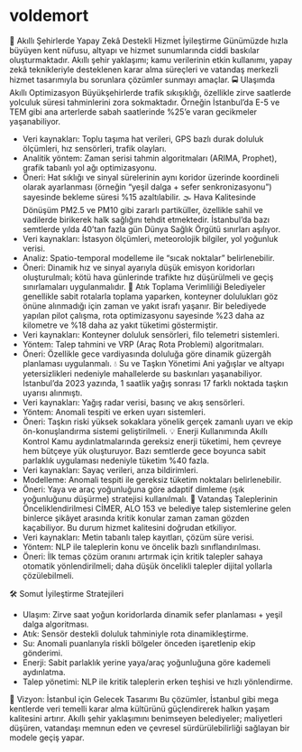 # voldemort
🌆 Akıllı Şehirlerde Yapay Zekâ Destekli Hizmet İyileştirme
Günümüzde hızla büyüyen kent nüfusu, altyapı ve hizmet sunumlarında ciddi baskılar oluşturmaktadır. Akıllı şehir yaklaşımı; kamu verilerinin etkin kullanımı, yapay zekâ teknikleriyle desteklenen karar alma süreçleri ve vatandaş merkezli hizmet tasarımıyla bu sorunlara çözümler sunmayı amaçlar.
🚍 Ulaşımda Akıllı Optimizasyon
Büyükşehirlerde trafik sıkışıklığı, özellikle zirve saatlerde yolculuk süresi tahminlerini zora sokmaktadır. Örneğin İstanbul’da E-5 ve TEM gibi ana arterlerde sabah saatlerinde %25’e varan gecikmeler yaşanabiliyor.
- Veri kaynakları: Toplu taşıma hat verileri, GPS bazlı durak doluluk ölçümleri, hız sensörleri, trafik olayları.
- Analitik yöntem: Zaman serisi tahmin algoritmaları (ARIMA, Prophet), grafik tabanlı yol ağı optimizasyonu.
- Öneri: Hat sıklığı ve sinyal sürelerinin aynı koridor üzerinde koordineli olarak ayarlanması (örneğin “yeşil dalga + sefer senkronizasyonu”) sayesinde bekleme süresi %15 azaltılabilir.
🌫️ Hava Kalitesinde Dönüşüm
PM2.5 ve PM10 gibi zararlı partiküller, özellikle sahil ve vadilerde birikerek halk sağlığını tehdit etmektedir. İstanbul’da bazı semtlerde yılda 40’tan fazla gün Dünya Sağlık Örgütü sınırları aşılıyor.
- Veri kaynakları: İstasyon ölçümleri, meteorolojik bilgiler, yol yoğunluk verisi.
- Analiz: Spatio-temporal modelleme ile “sıcak noktalar” belirlenebilir.
- Öneri: Dinamik hız ve sinyal ayarıyla düşük emisyon koridorları oluşturulmalı; kötü hava günlerinde trafikte hız düşürülmeli ve geçiş sınırlamaları uygulanmalıdır.
🚮 Atık Toplama Verimliliği
Belediyeler genellikle sabit rotalarla toplama yaparken, konteyner dolulukları göz önüne alınmadığı için zaman ve yakıt israfı yaşanır. Bir belediyede yapılan pilot çalışma, rota optimizasyonu sayesinde %23 daha az kilometre ve %18 daha az yakıt tüketimi göstermiştir.
- Veri kaynakları: Konteyner doluluk sensörleri, filo telemetri sistemleri.
- Yöntem: Talep tahmini ve VRP (Araç Rota Problemi) algoritmaları.
- Öneri: Özellikle gece vardiyasında doluluğa göre dinamik güzergâh planlaması uygulanmalı.
💧 Su ve Taşkın Yönetimi
Ani yağışlar ve altyapı yetersizlikleri nedeniyle mahallelerde su baskınları yaşanabiliyor. İstanbul’da 2023 yazında, 1 saatlik yağış sonrası 17 farklı noktada taşkın uyarısı alınmıştı.
- Veri kaynakları: Yağış radar verisi, basınç ve akış sensörleri.
- Yöntem: Anomali tespiti ve erken uyarı sistemleri.
- Öneri: Taşkın riski yüksek sokaklara yönelik gerçek zamanlı uyarı ve ekip ön-konuşlandırma sistemi geliştirilmeli.
💡 Enerji Kullanımında Akıllı Kontrol
Kamu aydınlatmalarında gereksiz enerji tüketimi, hem çevreye hem bütçeye yük oluşturuyor. Bazı semtlerde gece boyunca sabit parlaklık uygulaması nedeniyle tüketim %40 fazla.
- Veri kaynakları: Sayaç verileri, arıza bildirimleri.
- Modelleme: Anomali tespiti ile gereksiz tüketim noktaları belirlenebilir.
- Öneri: Yaya ve araç yoğunluğuna göre adaptif dimleme (ışık yoğunluğunu düşürme) stratejisi kullanılmalı.
📢 Vatandaş Taleplerinin Önceliklendirilmesi
CİMER, ALO 153 ve belediye talep sistemlerine gelen binlerce şikâyet arasında kritik konular zaman zaman gözden kaçabiliyor. Bu durum hizmet kalitesini doğrudan etkiliyor.
- Veri kaynakları: Metin tabanlı talep kayıtları, çözüm süre verisi.
- Yöntem: NLP ile taleplerin konu ve öncelik bazlı sınıflandırılması.
- Öneri: İlk temas çözüm oranını artırmak için kritik talepler sahaya otomatik yönlendirilmeli; daha düşük öncelikli talepler dijital yollarla çözülebilmeli.

🛠️ Somut İyileştirme Stratejileri
- Ulaşım: Zirve saat yoğun koridorlarda dinamik sefer planlaması + yeşil dalga algoritması.
- Atık: Sensör destekli doluluk tahminiyle rota dinamikleştirme.
- Su: Anomali puanlarıyla riskli bölgeler önceden işaretlenip ekip gönderimi.
- Enerji: Sabit parlaklık yerine yaya/araç yoğunluğuna göre kademeli aydınlatma.
- Talep yönetimi: NLP ile kritik taleplerin erken teşhisi ve hızlı yönlendirme.

🔮 Vizyon: İstanbul için Gelecek Tasarımı
Bu çözümler, İstanbul gibi mega kentlerde veri temelli karar alma kültürünü güçlendirerek halkın yaşam kalitesini artırır. Akıllı şehir yaklaşımını benimseyen belediyeler; maliyetleri düşüren, vatandaşı memnun eden ve çevresel sürdürülebilirliği sağlayan bir modele geçiş yapar.
